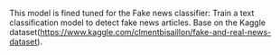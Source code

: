 This model is fined tuned for the Fake news classifier: Train a text classification model to detect fake news articles. Base on the Kaggle dataset(https://www.kaggle.com/clmentbisaillon/fake-and-real-news-dataset).
